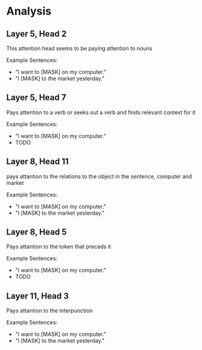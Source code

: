 # Analysis

## Layer 5, Head 2

This attention head seems to be paying attention to nouns

Example Sentences:
- "I want to [MASK] on my computer."
- "I [MASK] to the market yesterday."

## Layer 5, Head 7

Pays attention to a verb or seeks out a verb and finds relevant context for it

Example Sentences:
- "I want to [MASK] on my computer."
- TODO

## Layer 8, Head 11

pays attantion to the relations to the object in the sentence, computer and market

Example Sentences:
- "I want to [MASK] on my computer."
- "I [MASK] to the market yesterday."

## Layer 8, Head 5

Pays attantion to the token that preceds it

Example Sentences:
- "I want to [MASK] on my computer."
- TODO

## Layer 11, Head 3 

Pays attantion to the interpunction

Example Sentences:
- "I want to [MASK] on my computer."
- "I [MASK] to the market yesterday."